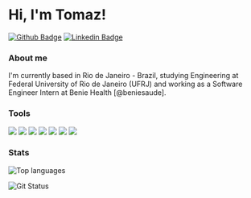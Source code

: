 # Hi, I'm Tomaz!

[![Github Badge](https://img.shields.io/badge/-Github-000?style=flat-square&logo=Github&logoColor=white&link=https://github.com/tmedrado)](https://github.com/tmedrado)
[![Linkedin Badge](https://img.shields.io/badge/-LinkedIn-blue?style=flat-square&logo=Linkedin&logoColor=white&link=https://www.linkedin.com/in/tmedrado/)](https://www.linkedin.com/in/tmedrado/)

### About me
I'm currently based in Rio de Janeiro - Brazil, studying Engineering at Federal University of Rio de Janeiro (UFRJ) and working as a Software Engineer Intern at Benie Health [@beniesaude].

### Tools
![](https://img.shields.io/badge/Editor-VSCode-informational?style=flat&logo=visual-studio-code&logoColor=white&color=007ACC)
![](https://img.shields.io/badge/Code-JavaScript-informational?style=flat&logo=javascript&logoColor=white&color=430098)
![](https://img.shields.io/badge/Code-React-informational?style=flat&logo=react&logoColor=white&color=430098)
![](https://img.shields.io/badge/Code-RubyOnRails-informational?style=flat&logo=ruby-on-rails&logoColor=white&color=430098)
![](https://img.shields.io/badge/Code-Python-informational?style=flat&logo=python&logoColor=white&color=3776AB)
![](https://img.shields.io/badge/Cloud-AWS-informational?style=flat&logo=amazon-aws&logoColor=white&color=430098)
![](https://img.shields.io/badge/Cloud-Heroku-informational?style=flat&logo=heroku&logoColor=white&color=430098)




### Stats
![Top languages](https://github-readme-stats.vercel.app/api/top-langs/?username=tmedrado&show_icons=true&hide_border=true&text_color=c9cacc&title_color=ffffff&bg_color=1d1f21)

![Git Status](https://github-readme-stats.vercel.app/api?username=tmedrado&show_icons=true&hide_border=true&count_private=true&title_color=ffffff&text_color=c9cacc&bg_color=1d1f21)